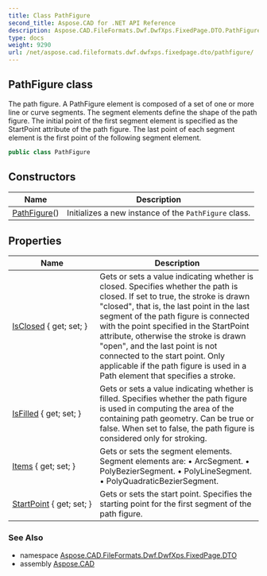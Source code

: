 ```yaml
---
title: Class PathFigure
second_title: Aspose.CAD for .NET API Reference
description: Aspose.CAD.FileFormats.Dwf.DwfXps.FixedPage.DTO.PathFigure class. The path figure. A PathFigure element is composed of a set of one or more line or curve segments. The segment elements define the shape of the path figure. The initial point of the first segment element is specified as the StartPoint attribute of the path figure. The last point of each segment element is the first point of the following segment element
type: docs
weight: 9290
url: /net/aspose.cad.fileformats.dwf.dwfxps.fixedpage.dto/pathfigure/
---
```

## PathFigure class

The path figure. A PathFigure element is composed of a set of one or more line or curve segments. The segment elements define the shape of the path figure. The initial point of the first segment element is specified as the StartPoint attribute of the path figure. The last point of each segment element is the first point of the following segment element.

```csharp
public class PathFigure
```

## Constructors

| Name | Description |
| --- | --- |
| [PathFigure](pathfigure/)() | Initializes a new instance of the `PathFigure` class. |

## Properties

| Name | Description |
| --- | --- |
| [IsClosed](../../aspose.cad.fileformats.dwf.dwfxps.fixedpage.dto/pathfigure/isclosed/) { get; set; } | Gets or sets a value indicating whether is closed. Specifies whether the path is closed. If set to true, the stroke is drawn "closed", that is, the last point in the last segment of the path figure is connected with the point specified in the StartPoint attribute, otherwise the stroke is drawn "open", and the last point is not connected to the start point. Only applicable if the path figure is used in a Path element that specifies a stroke. |
| [IsFilled](../../aspose.cad.fileformats.dwf.dwfxps.fixedpage.dto/pathfigure/isfilled/) { get; set; } | Gets or sets a value indicating whether is filled. Specifies whether the path figure is used in computing the area of the containing path geometry. Can be true or false. When set to false, the path figure is considered only for stroking. |
| [Items](../../aspose.cad.fileformats.dwf.dwfxps.fixedpage.dto/pathfigure/items/) { get; set; } | Gets or sets the segment elements. Segment elements are: • ArcSegment. • PolyBezierSegment. • PolyLineSegment. • PolyQuadraticBezierSegment. |
| [StartPoint](../../aspose.cad.fileformats.dwf.dwfxps.fixedpage.dto/pathfigure/startpoint/) { get; set; } | Gets or sets the start point. Specifies the starting point for the first segment of the path figure. |

### See Also

* namespace [Aspose.CAD.FileFormats.Dwf.DwfXps.FixedPage.DTO](../../aspose.cad.fileformats.dwf.dwfxps.fixedpage.dto/)
* assembly [Aspose.CAD](../../)


